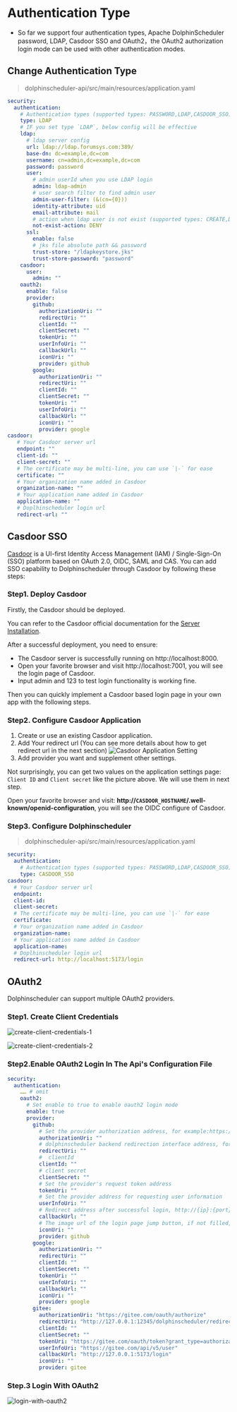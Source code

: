 # Authentication Type

* So far we support four authentication types, Apache DolphinScheduler password, LDAP, Casdoor SSO and OAuth2，the OAuth2 authorization login mode can be used with other authentication modes.

## Change Authentication Type

> dolphinscheduler-api/src/main/resources/application.yaml

```yaml
security:
  authentication:
    # Authentication types (supported types: PASSWORD,LDAP,CASDOOR_SSO)
    type: LDAP
    # IF you set type `LDAP`, below config will be effective
    ldap:
      # ldap server config
      url: ldap://ldap.forumsys.com:389/
      base-dn: dc=example,dc=com
      username: cn=admin,dc=example,dc=com
      password: password
      user:
        # admin userId when you use LDAP login
        admin: ldap-admin
        # user search filter to find admin user
        admin-user-filter: (&(cn={0}))
        identity-attribute: uid
        email-attribute: mail
        # action when ldap user is not exist (supported types: CREATE,DENY)
        not-exist-action: DENY
      ssl:
        enable: false
        # jks file absolute path && password
        trust-store: "/ldapkeystore.jks"
        trust-store-password: "password"
    casdoor:
      user:
        admin: ""
    oauth2:
      enable: false
      provider:
        github:
          authorizationUri: ""
          redirectUri: ""
          clientId: ""
          clientSecret: ""
          tokenUri: ""
          userInfoUri: ""
          callbackUrl: ""
          iconUri: ""
          provider: github
        google:
          authorizationUri: ""
          redirectUri: ""
          clientId: ""
          clientSecret: ""
          tokenUri: ""
          userInfoUri: ""
          callbackUrl: ""
          iconUri: ""
          provider: google
casdoor:
   # Your Casdoor server url
   endpoint: ""
   client-id: ""
   client-secret: ""
   # The certificate may be multi-line, you can use `|-` for ease
   certificate: ""
   # Your organization name added in Casdoor
   organization-name: ""
   # Your application name added in Casdoor
   application-name: ""
   # Doplhinscheduler login url
   redirect-url: ""
```

## Casdoor SSO

[Casdoor](https://casdoor.org/) is a UI-first Identity Access Management (IAM) / Single-Sign-On (SSO) platform based on OAuth 2.0, OIDC, SAML and CAS. You can add SSO capability to Dolphinscheduler through Casdoor by following these steps:

### Step1. Deploy Casdoor

Firstly, the Casdoor should be deployed.

You can refer to the Casdoor official documentation for the [Server Installation](https://casdoor.org/docs/basic/server-installation).

After a successful deployment, you need to ensure:

* The Casdoor server is successfully running on http://localhost:8000.
* Open your favorite browser and visit http://localhost:7001, you will see the login page of Casdoor.
* Input admin and 123 to test login functionality is working fine.

Then you can quickly implement a Casdoor based login page in your own app with the following steps.

### Step2. Configure Casdoor Application

1. Create or use an existing Casdoor application.
2. Add Your redirect url (You can see more details about how to get redirect url in the next section)
   ![Casdoor Application Setting](../../../../img/casdoor-sso-configuration.png)
3. Add provider you want and supplement other settings.

Not surprisingly, you can get two values on the application settings page: `Client ID` and `Client secret` like the picture above. We will use them in next step.

Open your favorite browser and visit: **http://`CASDOOR_HOSTNAME`/.well-known/openid-configuration**, you will see the OIDC configure of Casdoor.

### Step3. Configure Dolphinscheduler

> dolphinscheduler-api/src/main/resources/application.yaml

```yaml
security:
  authentication:
    # Authentication types (supported types: PASSWORD,LDAP,CASDOOR_SSO)
    type: CASDOOR_SSO
casdoor:
  # Your Casdoor server url
  endpoint:
  client-id:
  client-secret:
  # The certificate may be multi-line, you can use `|-` for ease
  certificate: 
  # Your organization name added in Casdoor
  organization-name:
  # Your application name added in Casdoor
  application-name:
  # Doplhinscheduler login url
  redirect-url: http://localhost:5173/login 
```

## OAuth2

Dolphinscheduler can support multiple OAuth2 providers.

### Step1. Create Client Credentials

![create-client-credentials-1](../../../../img/security/authentication/create-client-credentials-1.png)

![create-client-credentials-2](../../../../img/security/authentication/create-client-credentials-2.png)

### Step2.Enable OAuth2 Login In The Api's Configuration File

```yaml
security:
  authentication:
    …… # omit
    oauth2:
      # Set enable to true to enable oauth2 login mode
      enable: true
      provider:
        github:
          # Set the provider authorization address, for example:https://github.com/login/oauth/authorize
          authorizationUri: ""
          # dolphinscheduler backend redirection interface address, for example :http://127.0.0.1:12345/dolphinscheduler/redirect/login/oauth2
          redirectUri: ""
          #  clientId
          clientId: ""
          # client secret
          clientSecret: ""
          # Set the provider's request token address
          tokenUri: ""
          # Set the provider address for requesting user information
          userInfoUri: ""
          # Redirect address after successful login, http://{ip}:{port}/login
          callbackUrl: ""
          # The image url of the login page jump button, if not filled, a text button will be displayed
          iconUri: ""
          provider: github
        google:
          authorizationUri: ""
          redirectUri: ""
          clientId: ""
          clientSecret: ""
          tokenUri: ""
          userInfoUri: ""
          callbackUrl: ""
          iconUri: ""
          provider: google
        gitee:
          authorizationUri: "https://gitee.com/oauth/authorize"
          redirectUri: "http://127.0.0.1:12345/dolphinscheduler/redirect/login/oauth2"
          clientId: ""
          clientSecret: ""
          tokenUri: "https://gitee.com/oauth/token?grant_type=authorization_code"
          userInfoUri: "https://gitee.com/api/v5/user"
          callbackUrl: "http://127.0.0.1:5173/login"
          iconUri: ""
          provider: gitee
```

### Step.3 Login With OAuth2

![login-with-oauth2](../../../../img/security/authentication/login-with-oauth2.png)
